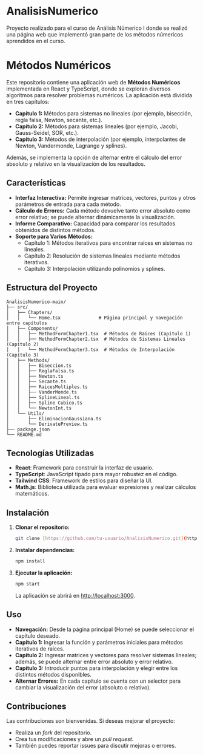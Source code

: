 # AnalisisNumerico
Proyecto realizado para el curso de Análisis Númerico I donde se realizó una página web que implementó gran parte de los métodos númericos aprendidos en el curso.

# Métodos Numéricos

Este repositorio contiene una aplicación web de **Métodos Numéricos** implementada en React y TypeScript, donde se exploran diversos algoritmos para resolver problemas numéricos. La aplicación está dividida en tres capítulos:

- **Capítulo 1:** Métodos para sistemas no lineales (por ejemplo, bisección, regla falsa, Newton, secante, etc.).  
- **Capítulo 2:** Métodos para sistemas lineales (por ejemplo, Jacobi, Gauss-Seidel, SOR, etc.).  
- **Capítulo 3:** Métodos de interpolación (por ejemplo, interpolantes de Newton, Vandermonde, Lagrange y splines).

Además, se implementa la opción de alternar entre el cálculo del error absoluto y relativo en la visualización de los resultados.

## Características

- **Interfaz Interactiva:** Permite ingresar matrices, vectores, puntos y otros parámetros de entrada para cada método.
- **Cálculo de Errores:** Cada método devuelve tanto error absoluto como error relativo; se puede alternar dinámicamente la visualización.
- **Informe Comparativo:** Capacidad para comparar los resultados obtenidos de distintos métodos.
- **Soporte para Varios Métodos:**  
  - Capítulo 1: Métodos iterativos para encontrar raíces en sistemas no lineales.  
  - Capítulo 2: Resolución de sistemas lineales mediante métodos iterativos.  
  - Capítulo 3: Interpolación utilizando polinomios y splines.

## Estructura del Proyecto

```
AnalisisNumerico-main/
├── src/
│   ├── Chapters/
│   │   └── Home.tsx              # Página principal y navegación entre capítulos
│   ├── Components/
│   │   ├── MethodFormChapter1.tsx  # Métodos de Raíces (Capítulo 1)
│   │   ├── MethodFormChapter2.tsx  # Métodos de Sistemas Lineales (Capítulo 2)
│   │   └── MethodFormChapter3.tsx  # Métodos de Interpolación (Capítulo 3)
│   ├── Methods/
│   │   ├── Biseccion.ts
│   │   ├── ReglaFalsa.ts
│   │   ├── Newton.ts
│   │   ├── Secante.ts
│   │   ├── RaicesMultiples.ts
│   │   ├── VanderMonde.ts
│   │   ├── SplineLineal.ts
│   │   ├── Spline Cubico.ts
│   │   └── NewtonInt.ts
│   └── Utils/
│       ├── EliminacionGaussiana.ts
│       └── DerivatePreview.ts
├── package.json
└── README.md
```

## Tecnologías Utilizadas

- **React**: Framework para construir la interfaz de usuario.
- **TypeScript**: JavaScript tipado para mayor robustez en el código.
- **Tailwind CSS**: Framework de estilos para diseñar la UI.
- **Math.js**: Biblioteca utilizada para evaluar expresiones y realizar cálculos matemáticos.

## Instalación

1. **Clonar el repositorio:**

   ```bash
   git clone [https://github.com/tu-usuario/AnalisisNumerico.git](https://github.com/JoseDanielCU/AnalisisNumerico.git)
   ```

2. **Instalar dependencias:**

   ```bash
   npm install
   ```

3. **Ejecutar la aplicación:**

   ```bash
   npm start
   ```

   La aplicación se abrirá en [http://localhost:3000](http://localhost:3000).

## Uso

- **Navegación:** Desde la página principal (Home) se puede seleccionar el capítulo deseado.
- **Capítulo 1:** Ingresar la función y parámetros iniciales para métodos iterativos de raíces.
- **Capítulo 2:** Ingresar matrices y vectores para resolver sistemas lineales; además, se puede alternar entre error absoluto y error relativo.
- **Capítulo 3:** Introducir puntos para interpolación y elegir entre los distintos métodos disponibles.
- **Alternar Errores:** En cada capítulo se cuenta con un selector para cambiar la visualización del error (absoluto o relativo).

## Contribuciones

Las contribuciones son bienvenidas. Si deseas mejorar el proyecto:
- Realiza un *fork* del repositorio.
- Crea tus modificaciones y abre un *pull request*.
- También puedes reportar issues para discutir mejoras o errores.


